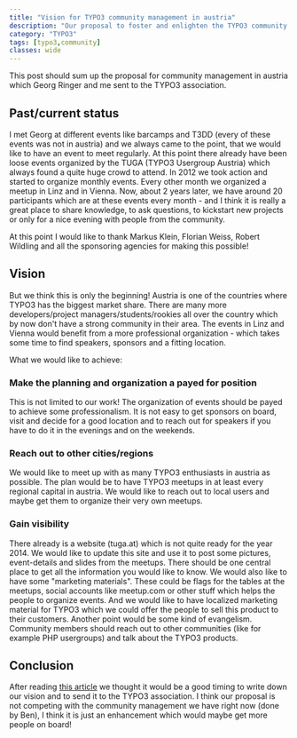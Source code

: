 ```yaml
---
title: "Vision for TYPO3 community management in austria"
description: "Our proposal to foster and enlighten the TYPO3 community in austria"
category: "TYPO3"
tags: [typo3,community]
classes: wide
---
```


This post should sum up the proposal for community management in austria which Georg Ringer and me sent to the
TYPO3 association.<!--more-->

## Past/current status

I met Georg at different events like barcamps and T3DD (every of these events was not in austria) and we always came to
the point, that we would like to have an event to meet regularly. At this point there already have been loose events
organized by the TUGA (TYPO3 Usergroup Austria) which always found a quite huge crowd to attend. In 2012 we took action
and started to organize monthly events. Every other month we organized a meetup in Linz and in Vienna. Now, about 2 years
later, we have around 20 participants which are at these events every month - and I think it is really a great place to
share knowledge, to ask questions, to kickstart new projects or only for a nice evening with people from the community.

At this point I would like to thank Markus Klein, Florian Weiss, Robert Wildling and all the sponsoring agencies for
making this possible!

## Vision

But we think this is only the beginning! Austria is one of the countries where TYPO3 has the biggest market share. There
are many more developers/project managers/students/rookies all over the country which by now don't have a strong community
in their area. The events in Linz and Vienna would benefit from a more professional organization - which takes some time
to find speakers, sponsors and a fitting location.

What we would like to achieve:

### Make the planning and organization a payed for position

This is not limited to our work! The organization of events should be payed to achieve some professionalism. It is not
easy to get sponsors on board, visit and decide for a good location and to reach out for speakers if you have to do it
in the evenings and on the weekends.

### Reach out to other cities/regions

We would like to meet up with as many TYPO3 enthusiasts in austria as possible. The plan would be to have TYPO3 meetups
in at least every regional capital in austria. We would like to reach out to local users and maybe get them to organize
their very own meetups.

### Gain visibility

There already is a website (tuga.at) which is not quite ready for the year 2014. We would like to update this site and
use it to post some pictures, event-details and slides from the meetups. There should be one central place to get all
the information you would like to know. We would also like to have some "marketing materials". These could be flags for
the tables at the meetups, social accounts like meetup.com or other stuff which helps the people to organize events. And
we would like to have localized marketing material for TYPO3 which we could offer the people to sell this product to
their customers. Another point would be some kind of evangelism. Community members should reach out to other communities
(like for example PHP usergroups) and talk about the TYPO3 products.

## Conclusion

After reading [this article](http://typo3.org/news/article/join-us-in-improving-our-community-management/) we thought it
would be a good timing to write down our vision and to send it to the TYPO3 association. I think our proposal is not
competing with the community management we have right now (done by Ben), I think it is just an enhancement which would
maybe get more people on board!